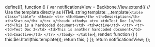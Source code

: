 define([], function () {
    var notificationsView = Backbone.View.extend({
        // Use the template directly as HTML string
        template: _.template(`
            <table class="table">
                <thead>
                    <tr>
                        <th>Name</th>
                        <th>Description</th>
                        <th>Status</th>
                    </tr>
                </thead>
                <tbody>
                    <tr>
                        <td>Test Doc 1</td>
                        <td>This is a hardcoded document</td>
                        <td>Active</td>
                    </tr>
                    <tr>
                        <td>Test Doc 2</td>
                        <td>This is another hardcoded document</td>
                        <td>Inactive</td>
                    </tr>
                </tbody>
            </table>
        `),
        render: function () {
            this.$el.html(this.template());
            return this;
        }
    });
    return notificationsView;
});
